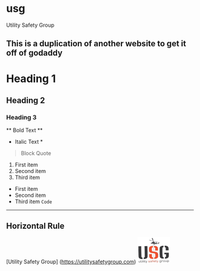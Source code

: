# usg
Utility Safety Group
## This is a duplication of another website to get it off of godaddy

# Heading 1
## Heading 2
### Heading 3
** Bold Text **
* Italic Text *
> Block Quote
1. First item
2. Second item
3. Third item
- First item
- Second item
- Third item
`Code`
---
Horizontal Rule
---
[Utility Safety Group] (https://utilitysafetygroup.com)
![This is an Image](images/logo72x72.png)
